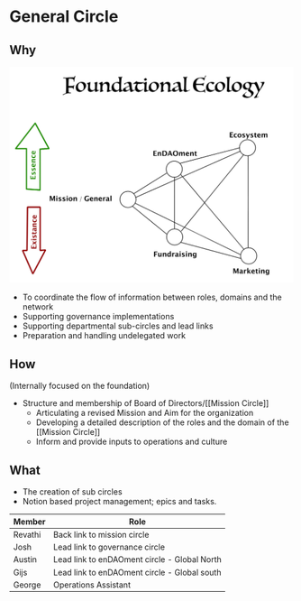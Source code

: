 # General Circle

## Why
![](assets/FoundationalEcologySmall.jpg)
- To coordinate the flow of information between roles, domains and the network
- Supporting governance implementations
- Supporting departmental sub-circles and lead links
- Preparation and handling undelegated work

## How
(Internally focused on the foundation)

- Structure and membership of Board of Directors/[[Mission Circle]]  
	- Articulating a revised Mission and Aim for the organization
	- Developing a detailed description of the roles and the domain of the [[Mission Circle]]
	- Inform and provide inputs to operations and culture

## What
- The creation of sub circles
- Notion based project management; epics and tasks.


| Member | Role |
|---|---|
| Revathi | Back link to mission circle |
| Josh | Lead link to governance circle |
| Austin | Lead link to enDAOment circle - Global North |
| Gijs | Lead link to enDAOment circle - Global south |
| George | Operations Assistant |


